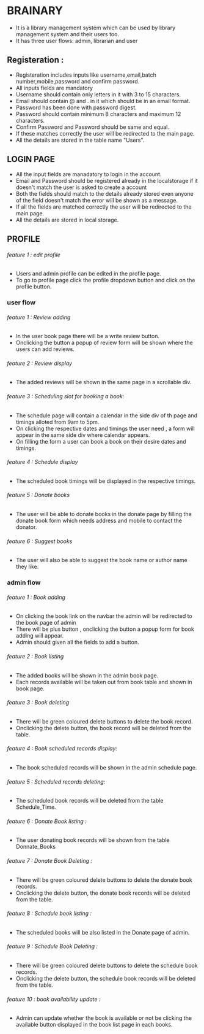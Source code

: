 # BRAINARY  

* It is a library management system which can be used by library management system and their users too.
* It has three user flows: admin, librarian and user

## Registeration :

* Registeration includes inputs like username,email,batch number,mobile,password and confirm password.
* All inputs fields are mandatory
* Username should contain only letters in it with 3 to 15 characters.
* Email should contain @ and . in it which should be in an email format.
* Password has been done with password digest.
* Password should contain minimum 8 characters and maximum 12 characters.
* Confirm Password and Password should be same and equal.
* If these matches correctly the user will be redirected to the main page.
* All the details are stored in the table name "Users".

## LOGIN PAGE

* All the input fields are manadatory to login in the account.
* Email and Password should be registered already in the localstorage if it doesn't match the user is asked to create a account
* Both the fields should match to the details already stored even anyone of the field doesn't match the error will be shown as a message.
* If all the fields are matched correctly the user will be redirected to the main page.
* All the details are stored in local storage.

## PROFILE

###### feature 1 : edit profile

* Users and admin profile can be edited in the profile page.
* To go to profile page click the profile dropdown button and click on the profile button.

### user flow

###### feature 1 : Review adding

* In the user book page there will be a write review button.
* Onclicking the button a popup of review form will be shown where the  users can add reviews.

###### feature 2 : Review display

* The added reviews will be shown in the same page in a scrollable div.

###### feature 3 : Scheduling slot for booking a book:

* The schedule page will contain a calendar in the side div of th page and timings alloted from 9am to 5pm.
* On clicking the respective dates and timings the user need , a form will appear in the same side div where calendar appears.
* On filling the form a user can book a book on their desire dates and timings.

###### feature 4 : Schedule display

* The scheduled book timings will be displayed in the respective timings.

###### feature 5 : Donate books

* The user will be able to donate books in the donate page by filling the donate book form which needs address and mobile to contact the donator.

###### feature 6 : Suggest books

* The user will also be able to suggest the book name or author name they like.

### admin flow
   
###### feature 1 : Book adding

* On clicking the book link on the navbar the admin will be redirected to the book page of admin
* There will be plus button , onclicking the button a popup form for book adding will appear.
* Admin should given all the fields to add a button.

###### feature 2 : Book listing

* The added books will be shown in the admin book page.
* Each records available will be taken out from book table and shown in book page.

###### feature 3 : Book deleting

* There will be green coloured delete buttons to delete the book record.
* Onclicking the delete button, the book record will be deleted from the table.

###### feature 4 : Book scheduled records display:

* The book scheduled records will be shown in the admin schedule page.

###### feature 5 : Scheduled records deleting:

* The scheduled book records will be deleted from the table Schedule_Time.

###### feature 6 : Donate Book listing :

* The user donating book records will be shown from the table Donnate_Books

###### feature 7 : Donate Book Deleting : 

* There will be green coloured delete buttons to delete the donate book records.
* Onclicking the delete button, the donate book records will be deleted from the table.

###### feature 8 : Schedule book listing :

* The scheduled books will be also listed in the Donate page of admin.

###### feature 9 : Schedule Book Deleting : 

* There will be green coloured delete buttons to delete the schedule book records.
* Onclicking the delete button, the schedule book records will be deleted from the table.

###### feature 10 : book availability update :
 
* Admin can update whether the book is available or not be clicking the available button displayed in the book list page in each books.